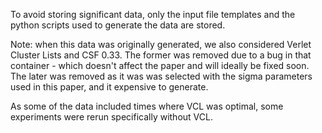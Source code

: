 To avoid storing significant data, only the input file templates and the python scripts used to generate the data are stored.

Note: when this data was originally generated, we also considered Verlet Cluster Lists and CSF 0.33. The former was removed due to a bug in that container - which doesn't affect the paper and will ideally be fixed soon. The later was removed as it was was selected with the sigma parameters used in this paper, and it expensive to generate.

As some of the data included times where VCL was optimal, some experiments were rerun specifically without VCL.